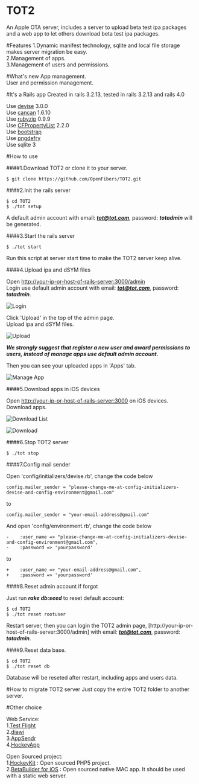 TOT2
====

An Apple OTA server, includes a server to upload beta test ipa packages and a web app to let others download beta test ipa packages.

#Features
1.Dynamic manifest technology, sqlite and local file storage makes server migration be easy.  
2.Management of apps.  
3.Management of users and permissions.  

#What's new
App management.  
User and permission management.  

#It's a Rails app
Created in rails 3.2.13, tested in rails 3.2.13 and rails 4.0  

Use [devise](https://github.com/plataformatec/devise) 3.0.0  
Use [cancan](https://github.com/ryanb/cancan) 1.6.10  
Use [rubyzip](https://github.com/rubyzip/rubyzip) 0.9.9  
Use [CFPropertyList](https://github.com/ckruse/CFPropertyList) 2.2.0  
Use [bootstrap](http://getbootstrap.com/)  
Use [pngdefry](http://www.jongware.com/pngdefry.html)  
Use sqlite 3  

#How to use

####1.Download TOT2 or clone it to your server.  

```
$ git clone https://github.com/OpenFibers/TOT2.git
```

####2.Init the rails server

```
$ cd TOT2
$ ./tot setup
```

A default admin account with email: ***tot@tot.com***, password: ***totadmin*** will be generated.

####3.Start the rails server

```
$ ./tot start
```
Run this script at server start time to make the TOT2 server keep alive.

####4.Upload ipa and dSYM files  

Open [http://your-ip-or-host-of-rails-server:3000/admin](http://your-ip-or-host-of-rails-server:3000/admin)  
Login use default admin account with email: ***tot@tot.com***, password: ***totadmin***.  

![Login](https://raw.github.com/OpenFibers/TOT2/master/ScreenShots/1.login.png)

Click 'Upload' in the top of the admin page.  
Upload ipa and dSYM files.  

![Upload](https://raw.github.com/OpenFibers/TOT2/master/ScreenShots/2.upload.png)

***We strongly suggest that register a new user and award permissions to users, instead of manage apps use default admin account.***  

Then you can see your uploaded apps in 'Apps' tab.

![Manage App](https://raw.github.com/OpenFibers/TOT2/master/ScreenShots/3.manageapp.png)

####5.Download apps in iOS devices

Open [http://your-ip-or-host-of-rails-server:3000](http://your-ip-or-host-of-rails-server:3000) on iOS devices.  
Download apps.  

![Download List](https://raw.github.com/OpenFibers/TOT2/master/ScreenShots/4.downloadlist.png)

![Download](https://raw.github.com/OpenFibers/TOT2/master/ScreenShots/5.download.png)

####6.Stop TOT2 server

```
$ ./tot stop
```

####7.Config mail sender

Open 'config/initializers/devise.rb', change the code below

```
config.mailer_sender = "please-change-me-at-config-initializers-devise-and-config-environment@gmail.com"
```

to

```
config.mailer_sender = "your-email-address@gmail.com"
```

And open 'config/environment.rb', change the code below

```
-    :user_name => "please-change-me-at-config-initializers-devise-and-config-environment@gmail.com",
-    :password => 'yourpassword'
```

to

```
+    :user_name => "your-email-address@gmail.com",
+    :password => 'yourpassword'
```

####8.Reset admin account if forgot

Just run ***rake db:seed*** to reset default account:

```
$ cd TOT2
$ ./tot reset rootuser
```

Restart server, then you can login the TOT2 admin page, [http://your-ip-or-host-of-rails-server:3000/admin] with email: ***tot@tot.com***, password: ***totadmin***.

####9.Reset data base.  

```
$ cd TOT2
$ ./tot reset db
```
Database will be reseted after restart, including apps and users data.

#How to migrate TOT2 server
Just copy the entire TOT2 folder to another server.

#Other choice

Web Service:  
1.[Test Flight](http://testflightapp.com)  
2.[diawi](http://www.diawi.com)  
3.[AppSendr](http://www.appsendr.com)  
4.[HockeyApp](http://www.hockeyapp.net)  
  
Open Sourced project:  
1.[HockeyKit](https://github.com/TheRealKerni/HockeyKit) : Open sourced PHP5 project.  
2.[BetaBuilder for iOS](http://www.hanchorllc.com/betabuilder-for-ios/) : Open sourced native MAC app. It should be used with a static web server.  
